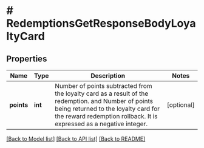 # # RedemptionsGetResponseBodyLoyaltyCard

## Properties

Name | Type | Description | Notes
------------ | ------------- | ------------- | -------------
**points** | **int** | Number of points subtracted from the loyalty card as a result of the redemption. and Number of points being returned to the loyalty card for the reward redemption rollback. It is expressed as a negative integer. | [optional]

[[Back to Model list]](../../README.md#models) [[Back to API list]](../../README.md#endpoints) [[Back to README]](../../README.md)

